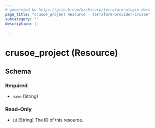 ```yaml
---
# generated by https://github.com/hashicorp/terraform-plugin-docs
page_title: "crusoe_project Resource - terraform-provider-crusoe"
subcategory: ""
description: |-
  
---
```


# crusoe_project (Resource)





<!-- schema generated by tfplugindocs -->
## Schema

### Required

- `name` (String)

### Read-Only

- `id` (String) The ID of this resource.
